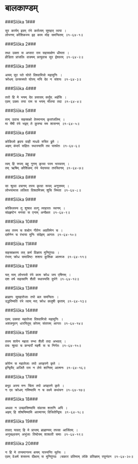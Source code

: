 बालकाण्डम्
===============================


###Slōka 1###


    सुर कार्यम् इदम् रंभे कर्तव्यम् सुमहत् त्वया ।
    लोभनम् कौशिकस्य इह काम मोह समन्वितम् ॥१-६४-१॥


###Slōka 2###


    तथा उक्ता स अप्सरा राम सहस्राक्षेण धीमता ।
    व्रीडिता प्रांजलिः वाक्यम् प्रत्युवाच सुर ईश्वरम् ॥१-६४-२॥


###Slōka 3###


    अयम् सुर पते घोरो विश्वामित्रो महामुनिः ।
    क्रोधम् उत्स्रच्यते घोरम् मयि देव न संशयः ॥१-६४-३॥


###Slōka 4###


    ततो हि मे भयम् देव प्रसादम् कर्तुम् अर्हसि ।
    एवम् उक्तः तया राम स भयम् भीतया तदा ॥१-६४-४॥


###Slōka 5###


    ताम् उवाच सहस्राक्षो वेपमानाम् कृतांजलिम् ।
    मा भैषी रंभे भद्रम् ते कुरुष्व मम शासनम् ॥१-६४-५॥


###Slōka 6###


    कोकिलो हृदय ग्राही माधवे रुचिर द्रुमे ।
    अहम् कंदर्प सहितः स्थास्यामि तव पार्श्वतः ॥१-६४-६॥


###Slōka 7###


    त्वम् हि रूपम् बहु गुणम् कृत्वा परम भास्वरम् ।
    तम् ऋषिम् कौशिकम् रंभे भेदयस्व तपस्विनम् ॥१-६४-७॥


###Slōka 8###


    सा श्रुत्वा वचनम् तस्य कृत्वा रूपम् अनुत्तमम् ।
    लोभयामास ललिता विश्वामित्रम् शुचि स्मिता ॥१-६४-८॥


###Slōka 9###


    कोकिलस्य तु शुश्राव वल्गु व्याहरतः स्वनम् ।
    संप्रहृष्टेन मनसा स एनाम् अन्वैक्षत ॥१-६४-९॥


###Slōka 10###


    अथ तस्य च शब्देन गीतेन अप्रतिमेन च ।
    दर्शनेन च रंभाया मुनिः संदेहम् आगतः ॥१-६४-१०॥


###Slōka 11###


    सहस्राक्षस्य तत् कर्म विज्ञाय मुनिपुंगवः ।
    रंभाम् क्रोध समाविष्टः शशाप कुशिक आत्मजः ॥१-६४-११॥


###Slōka 12###


    यत् माम् लोभयसे रंभे काम क्रोध जय एषिणम् ।
    दश वर्ष सहस्राणि शैली स्थास्यसि दुर्भगे ॥१-६४-१२॥


###Slōka 13###


    ब्राह्मणः सुमहातेजाः तपो बल समन्वितः ।
    उद्धरिष्यति रंभे त्वाम् मत् क्रोध कलुषी कृताम् ॥१-६४-१३॥


###Slōka 14###


    एवम् उक्त्वा महातेजा विश्वामित्रो महामुनिः ।
    अशक्नुवन् धारयितुम् कोपम् संतापम् आगतः ॥१-६४-१४॥


###Slōka 15###


    तस्य शापेन महता रम्भा शैली तदा अभवत् ।
    वचः श्रुत्वा च कन्दर्पो महर्षेः स च निर्गतः ॥१-६४-१५॥


###Slōka 16###


    कोपेन स महातेजाः तपो अपहरणे कृते ।
    इन्द्रियैर् अजितै राम न लेभे शान्तिम् आत्मनः ॥१-६४-१६॥


###Slōka 17###


    बभूव अस्य मनः चिंता तपो अपहरणे कृते ।
    न एव क्रोधम् गमिष्यामि न च वक्ष्ये कथंचन ॥१-६४-१७॥


###Slōka 18###


    अथवा न उच्छासिष्यामि संवत्स्र शतानि अपि ।
    अहम् हि शोषयिष्यामि आत्मानम् विजितेन्द्रियः ॥१-६४-१८॥


###Slōka 19###


    तावत् यावत् हि मे प्राप्तम् ब्राह्मण्यम् तपसा आर्जितम् ।
    अनुच्छ्वसन् अभुंजाः तिष्ठेयम् शाश्वती समाः ॥१-६४-१९॥


###Slōka 20###


    न हि मे तप्यमानस्य क्षयम् यास्यन्ति मूर्तयः ।
    एवम् वेअर्ष शस्रस्य दीक्षाम् स मुनिपुंगवः ।चकार प्रतिमाम् लोके प्रतिज्ञाम् रघुनंदन ॥१-६४-२०॥


